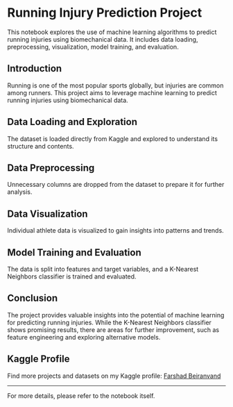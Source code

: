 # Running Injury Prediction Project

This notebook explores the use of machine learning algorithms to predict running injuries using biomechanical data. It includes data loading, preprocessing, visualization, model training, and evaluation.

## Introduction

Running is one of the most popular sports globally, but injuries are common among runners. This project aims to leverage machine learning to predict running injuries using biomechanical data.

## Data Loading and Exploration

The dataset is loaded directly from Kaggle and explored to understand its structure and contents.

## Data Preprocessing

Unnecessary columns are dropped from the dataset to prepare it for further analysis.

## Data Visualization

Individual athlete data is visualized to gain insights into patterns and trends.

## Model Training and Evaluation

The data is split into features and target variables, and a K-Nearest Neighbors classifier is trained and evaluated.

## Conclusion

The project provides valuable insights into the potential of machine learning for predicting running injuries. While the K-Nearest Neighbors classifier shows promising results, there are areas for further improvement, such as feature engineering and exploring alternative models.

## Kaggle Profile

Find more projects and datasets on my Kaggle profile: [Farshad Beiranvand](https://www.kaggle.com/farshadbeiranvand)

---

For more details, please refer to the notebook itself.
